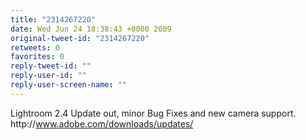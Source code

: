 ```yaml
---
title: "2314267220"
date: Wed Jun 24 18:38:43 +0000 2009
original-tweet-id: "2314267220"
retweets: 0
favorites: 0
reply-tweet-id: ""
reply-user-id: ""
reply-user-screen-name: ""
---
```

Lightroom 2.4 Update out, minor Bug Fixes and new camera support. http://<a href="https://www.adobe.com/downloads/updates/">www.adobe.com/downloads/updates/</a>
